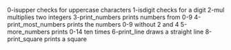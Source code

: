 0-isupper checks for uppercase characters
1-isdigit checks for a digit
2-mul multiplies two integers
3-print_numbers prints numbers from 0-9
4-print_most_numbers prints the numbers 0-9 without 2 and 4
5-more_numbers prints 0-14 ten times
6-print_line draws a straight line
8-print_square prints a square
